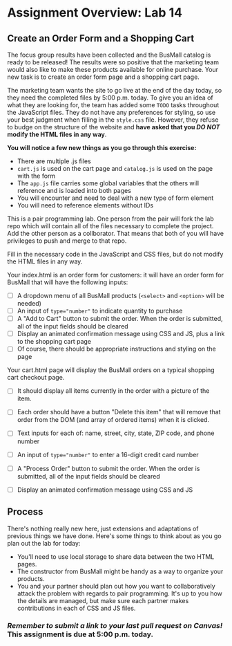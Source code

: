 # Assignment Overview: Lab 14

## Create an Order Form and a Shopping Cart

The focus group results have been collected and the BusMall catalog is ready to be released! The results were so positive that the marketing team would also like to make these products available for online purchase. Your new task is to create an order form page and a shopping cart page.

The marketing team wants the site to go live at the end of the day today, so they need the completed files by 5:00 p.m. today. To give you an idea of what they are looking for, the team has added some `TODO` tasks throughout the JavaScript files. They do not have any preferences for styling, so use your best judgment when filling in the `style.css` file. However, they refuse to budge on the structure of the website and **have asked that you *DO NOT* modify the HTML files in any way**.

**You will notice a few new things as you go through this exercise:**
- There are multiple .js files
- ```cart.js``` is used on the cart page and ```catalog.js``` is used on the page with the form
- The ```app.js``` file carries some global variables that the others will reference and is loaded into both pages
- You will encounter and need to deal with a new type of form element
- You will need to reference elements without IDs

This is a pair programming lab. One person from the pair will fork the lab repo which will contain all of the files necessary to complete the project.
Add the other person as a collborator. That means that both of you will have privileges to push and merge to that repo.

Fill in the necessary code in the JavaScript and CSS files, but do not modify the HTML files in any way.

Your index.html is an order form for customers: it will have an order form for BusMall that will have the following inputs:

  - [ ] A dropdown menu of all BusMall products (`<select>` and `<option>` will be needed)
  - [ ] An input of `type="number"` to indicate quantity to purchase
  - [ ] A "Add to Cart" button to submit the order. When the order is submitted, all of the input fields should be cleared
  - [ ] Display an animated confirmation message using CSS and JS, plus a link to the shopping cart page
  - [ ] Of course, there should be appropriate instructions and styling on the page

  Your cart.html page will display the BusMall orders on a typical shopping cart checkout page.

  - [ ] It should display all items currently in the order with a picture of the item.
  - [ ] Each order should have a button "Delete this item" that will remove that order from the DOM (and array of ordered items) when it is clicked.
  - [ ] Text inputs for each of: name, street, city, state, ZIP code, and phone number
  - [ ] An input of `type="number"` to enter a 16-digit credit card number
  - [ ] A "Process Order" button to submit the order. When the order is submitted, all of the input fields should be cleared
  - [ ] Display an animated confirmation message using CSS and JS


## Process

There's nothing really new here, just extensions and adaptations of previous things we have done. Here's some things to think about as you go plan out the lab for today:

- You'll need to use local storage to share data between the two HTML pages.
- The constructor from BusMall might be handy as a way to organize your products.
- You and your partner should plan out how you want to collaboratively attack the problem with regards to pair programming. It's up to you how the details are managed, but make sure each partner makes contributions in each of CSS and JS files.

### *Remember to submit a link to your last pull request on Canvas!* This assignment is due at 5:00 p.m. today.